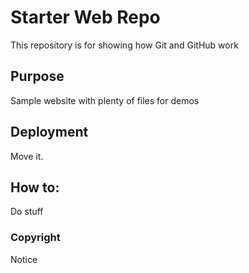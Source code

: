 # Starter Web Repo

This repository is for showing how Git and GitHub work

## Purpose

Sample website with plenty of files for demos

## Deployment

Move it.

## How to:
Do stuff

### Copyright
Notice
